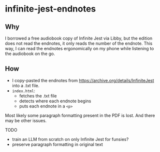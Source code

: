 # infinite-jest-endnotes

## Why

I borrowed a free audiobook copy of Infinite Jest via Libby, but the edition does not read the endnotes, it only reads the number of the endnote. This way, I can read the endnotes ergonomically on my phone while listening to the audiobook on the go.

## How

* I copy-pasted the endnotes from https://archive.org/details/InfiniteJest into a .txt file.
* `index.html`:
    * fetches the .txt file
    * detects where each endnote begins
    * puts each endnote in a `<p>`
    
Most likely some paragraph formatting present in the PDF is lost. And there may be other issues.

TODO
* train an LLM from scratch on only Infinite Jest for funsies?
* preserve paragraph formatting in original text
